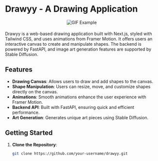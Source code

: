 # Drawyy - A Drawing Application

<div align="center" style="margin-bottom: 20px;">
  <img src="https://github.com/user-attachments/assets/ad966855-808a-4ffc-a124-e094800c48ed" alt="GIF Example" />
</div>



Drawyy is a web-based drawing application built with Next.js, styled with Tailwind CSS, and uses animations from Framer Motion. It offers users an interactive canvas to create and manipulate shapes. The backend is powered by FastAPI, and image art generation features are supported by Stable Diffusion.

## Features

- **Drawing Canvas**: Allows users to draw and add shapes to the canvas.
- **Shape Manipulation**: Users can resize, move, and customize shapes directly on the canvas.
- **Animations**: Smooth animations enhance the user experience with Framer Motion.
- **Backend API**: Built with FastAPI, ensuring quick and efficient performance.
- **Art Generation**: Generates unique art pieces using Stable Diffusion.

## Getting Started

1. **Clone the Repository**:
   ```bash
   git clone https://github.com/your-username/drawyy.git
